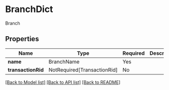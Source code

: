 # BranchDict

Branch

## Properties
| Name | Type | Required | Description |
| ------------ | ------------- | ------------- | ------------- |
**name** | BranchName | Yes |  |
**transactionRid** | NotRequired[TransactionRid] | No |  |


[[Back to Model list]](../../../../README.md#models-v2-link) [[Back to API list]](../../../../README.md#apis-v2-link) [[Back to README]](../../../../README.md)
